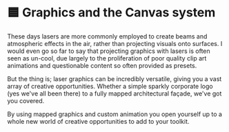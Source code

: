 # 🟦 Graphics and the Canvas system

These days lasers are more commonly employed to create beams and atmospheric effects in the air, rather than projecting visuals onto surfaces. I would even go so far to say that projecting graphics with lasers is often seen as un-cool, due largely to the proliferation of poor quality clip art animations and questionable content so often provided as presets.&#x20;

But the thing is; laser graphics can be incredibly versatile, giving you a vast array of creative opportunities.  Whether a simple sparkly corporate logo (yes we've all been there) to a fully mapped architectural façade, we've got you covered.&#x20;

By using mapped graphics and custom animation you open yourself up to a whole new world of creative opportunities to add to your toolkit.&#x20;
